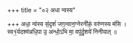 +++
title = "०२ अधा न्वस्य"

+++
अधा॒ न्व॑स्य सं॒दृशं॑ जग॒न्वान॒ग्नेरनी॑कं॒ वरु॑णस्य मंसि ।  
स्व१॒॑र्यदश्म॑न्नधि॒पा उ॒ अन्धो॒ऽभि मा॒ वपु॑र्दृ॒शये॑ निनीयात् ॥